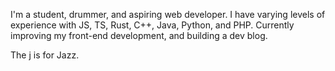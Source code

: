 I'm a student, drummer, and aspiring web developer. I have varying levels of experience with JS, TS, Rust, C++, Java, Python, and PHP. Currently improving my front-end development, and building a dev blog.

The j is for Jazz.

<!--
**chris-dykes-j/chris-dykes-j** is a ✨ _special_ ✨ repository because its `README.md` (this file) appears on your GitHub profile.

Here are some ideas to get you started:

- 🔭 I’m currently working on ...
- 🌱 I’m currently learning ...
- 👯 I’m looking to collaborate on ...
- 🤔 I’m looking for help with ...
- 💬 Ask me about ...
- 📫 How to reach me: ...
- 😄 Pronouns: ...
- ⚡ Fun fact: ...
-->
